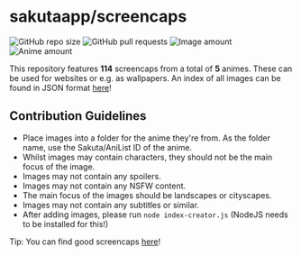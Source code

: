 # sakutaapp/screencaps

![GitHub repo size](https://img.shields.io/github/repo-size/sakutaapp/screencaps?style=flat-square)
![GitHub pull requests](https://img.shields.io/github/issues-pr-raw/sakutaapp/screencaps?style=flat-square)
![Image amount](https://img.shields.io/badge/images-114-success?style=flat-square)
![Anime amount](https://img.shields.io/badge/animes-5-success?style=flat-square)

This repository features **114** screencaps from a total of **5** animes. These can be used for websites or e.g. as wallpapers. An index of all images can be found in JSON format [here](https://screencaps.sakuta.app/index.json)!

## Contribution Guidelines
- Place images into a folder for the anime they're from. As the folder name, use the Sakuta/AniList ID of the anime.
- Whilst images may contain characters, they should not be the main focus of the image.
- Images may not contain any spoilers.
- Images may not contain any NSFW content.
- The main focus of the images should be landscapes or cityscapes.
- Images may not contain any subtitles or similar.
- After adding images, please run `node index-creator.js` (NodeJS needs to be installed for this!)

Tip: You can find good screencaps [here](https://fancaps.net/)!
